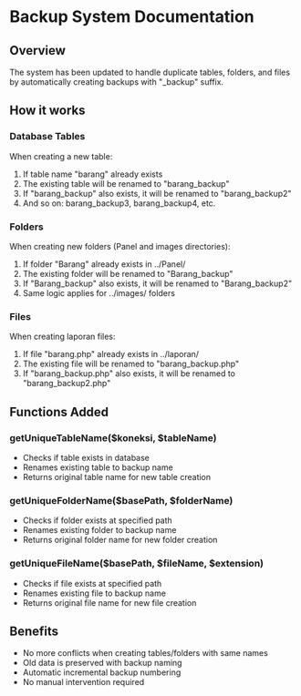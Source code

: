 # Backup System Documentation

## Overview
The system has been updated to handle duplicate tables, folders, and files by automatically creating backups with "_backup" suffix.

## How it works

### Database Tables
When creating a new table:
1. If table name "barang" already exists
2. The existing table will be renamed to "barang_backup"
3. If "barang_backup" also exists, it will be renamed to "barang_backup2"
4. And so on: barang_backup3, barang_backup4, etc.

### Folders
When creating new folders (Panel and images directories):
1. If folder "Barang" already exists in ../Panel/
2. The existing folder will be renamed to "Barang_backup"
3. If "Barang_backup" also exists, it will be renamed to "Barang_backup2"
4. Same logic applies for ../images/ folders

### Files
When creating laporan files:
1. If file "barang.php" already exists in ../laporan/
2. The existing file will be renamed to "barang_backup.php"
3. If "barang_backup.php" also exists, it will be renamed to "barang_backup2.php"

## Functions Added

### getUniqueTableName($koneksi, $tableName)
- Checks if table exists in database
- Renames existing table to backup name
- Returns original table name for new table creation

### getUniqueFolderName($basePath, $folderName)
- Checks if folder exists at specified path
- Renames existing folder to backup name
- Returns original folder name for new folder creation

### getUniqueFileName($basePath, $fileName, $extension)
- Checks if file exists at specified path
- Renames existing file to backup name
- Returns original file name for new file creation

## Benefits
- No more conflicts when creating tables/folders with same names
- Old data is preserved with backup naming
- Automatic incremental backup numbering
- No manual intervention required